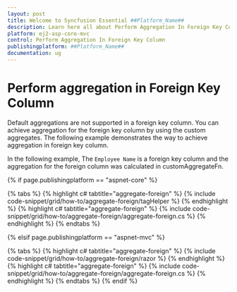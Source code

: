```yaml
---
layout: post
title: Welcome to Syncfusion Essential ##Platform_Name##
description: Learn here all about Perform Aggregation In Foreign Key Column of Syncfusion Essential ##Platform_Name## widgets based on HTML5 and jQuery.
platform: ej2-asp-core-mvc
control: Perform Aggregation In Foreign Key Column
publishingplatform: ##Platform_Name##
documentation: ug
---
```



# Perform aggregation in Foreign Key Column

Default aggregations are not supported in a foreign key column. You can achieve aggregation for the foreign key column by using the custom aggregates. The following example demonstrates the way to achieve aggregation in foreign key column.

In the following example, The `Employee Name` is a foreign key column and the aggregation for the foreign column was calculated in customAggregateFn.

{% if page.publishingplatform == "aspnet-core" %}

{% tabs %}
{% highlight c# tabtitle="aggregate-foreign" %}
{% include code-snippet/grid/how-to/aggregate-foreign/tagHelper %}
{% endhighlight %}
{% highlight c# tabtitle="aggregate-foreign" %}
{% include code-snippet/grid/how-to/aggregate-foreign/aggregate-foreign.cs %}
{% endhighlight %}
{% endtabs %}

{% elsif page.publishingplatform == "aspnet-mvc" %}

{% tabs %}
{% highlight c# tabtitle="aggregate-foreign" %}
{% include code-snippet/grid/how-to/aggregate-foreign/razor %}
{% endhighlight %}
{% highlight c# tabtitle="aggregate-foreign" %}
{% include code-snippet/grid/how-to/aggregate-foreign/aggregate-foreign.cs %}
{% endhighlight %}
{% endtabs %}
{% endif %}


